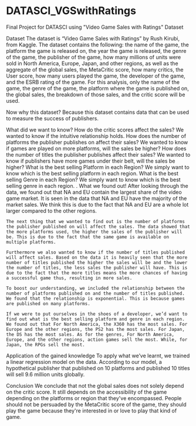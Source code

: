 # DATASCI_VGSwithRatings
Final Project for DATASCI using "Video Game Sales with Ratings" Dataset

Dataset
The dataset is “Video Game Sales with Ratings” by Rush Kirubi, from Kaggle. The dataset contains the following: the name of the game, the platform the game is released on, the year the game is released, the genre of the game, the publisher of the game, how many millions of units were sold in North America, Europe, Japan, and other regions, as well as the aggregate of the global sales, the MetaCritic score, how many critics, the User score, how many users played the game, the developer of the game, and the ESRB rating of the game. For this analysis, only the name of the game, the genre of the game, the platform where the game is published on, the global sales, the breakdown of those sales, and the critic score will be used.

Now why this dataset? 
Because this dataset contains data that can be used to measure the success of publishers. 

What did we want to know? 
How do the critic scores affect the sales?
We wanted to know if the intuitive relationship holds.
How does the number of platforms the publisher publishes on affect their sales?
We wanted to know if games are played on more platforms, will the sales be higher?
How does the number of titles the publisher publishes affect their sales?
We wanted to know if publishers have more games under their belt, will the sales be higher?
What is the best selling Platform in each Region?
We simply want to know which is the best selling platform in each region.
What is the best selling Genre in each Region?
We simply want to know which is the best selling genre in each region.
.
What we found out!
After looking through the data, we found out that NA and EU contain the largest share of the video game market. It is seen in the data that NA and EU have the majority of the market sales. We think this is due to the fact that NA and EU are a whole lot larger compared to the other regions.

	The next thing that we wanted to find out is the number of platforms the publisher published on will affect the sales. The data showed that the more platforms used, the higher the sales of the publisher will be. This is due to the fact that the same game is available on multiple platforms.

	Furthermore we also wanted to know if the number of titles published will affect sales. Based on the data it is heavily seen that the more number of titles published the higher the sales will be and the lower the number of titles, the less sales the publisher will have. This is due to the fact that the more titles means the more chances of having a successful game thus, resulting in more sales.

	To boost our understanding, we included the relationship between the number of platforms published on and the number of titles published. We found that the relationship is exponential. This is because games are published on many platforms.

	If we were to put ourselves in the shoes of a developer, we’d want to find out what is the best selling platform and genre in each region. We found out that For North America, the X360 has the most sales. For Europe and the other regions, the PS2 has the most sales. For Japan, the DS has the most sales. As for the genres, For North America, Europe, and the other regions, action games sell the most. While, for Japan, the RPGs sell the most.

Application of the gained knowledge
To apply what we’ve learnt, we trained a linear regression model on the data. According to our model, a hypothetical publisher that published on 10 platforms and published 10 titles will sell 9.6 million units globally.

Conclusion
We conclude that not the global sales does not solely depend on the critic score. It still depends on the accessibility of the game depending on the platforms or region that they've encompassed. People should not be persuaded by the MetaCritic score of the game, they should play the game because they're interested in or love to play that kind of game.
